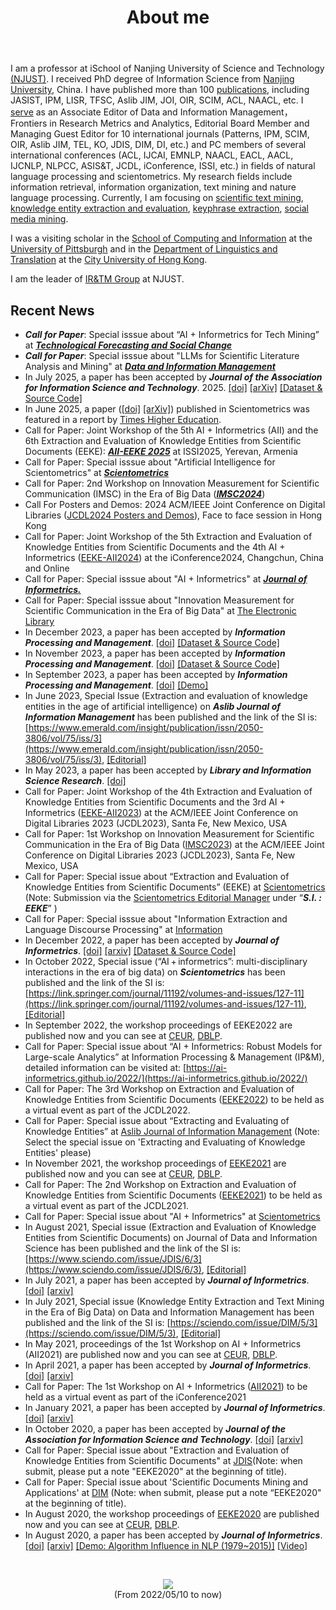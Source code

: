 ﻿---
layout: page
title: About me
cover: false
---
I am a professor at iSchool of Nanjing University of Science and Technology [(NJUST)](http://english.njust.edu.cn/). I received PhD degree of Information Science from [Nanjing University](https://www.nju.edu.cn/en/), China. I have published more than 100 [publications](https://chengzhizhang.github.io/papers/), including JASIST, IPM, LISR, TFSC, Aslib JIM, JOI, OIR, SCIM, ACL, NAACL, etc. I [serve](https://chengzhizhang.github.io/service/) as an Associate Editor of Data and Information Management，Frontiers in Research Metrics and Analytics, Editorial Board Member and Managing Guest Editor for 10 international journals (Patterns, IPM, SCIM, OIR, Aslib JIM, TEL, KO, JDIS, DIM, DI, etc.) and PC members of several international conferences (ACL, IJCAI, EMNLP, NAACL, EACL, AACL, IJCNLP, NLPCC, ASIS&T, JCDL, iConference, ISSI, etc.) in fields of natural language processing and scientometrics.
My research fields include information retrieval, information organization, text mining and nature language processing. Currently, I am focusing on [scientific text mining](https://chengzhizhang.github.io/research/#scientific-text-mining), [knowledge entity extraction and evaluation](https://chengzhizhang.github.io/research/#knowledge-entity-extraction-and-evaluation
), [keyphrase extraction](https://chengzhizhang.github.io/research/#keyphrase-extraction), [social media mining](https://chengzhizhang.github.io/research/#social-media-mining). 

I was a visiting scholar in the [School of Computing and Information](https://www.sci.pitt.edu/) at the [University of Pittsburgh](http://www.pitt.edu/) and in the [Department of Linguistics and Translation](http://lt.cityu.edu.hk/) at the [City University of Hong Kong](https://www.cityu.edu.hk/).

I am the leader of [IR&TM Group](https://chengzhizhang.github.io/collaborators/) at NJUST.

 
## Recent News
* ***Call for Paper***: Special isssue about “AI + Informetrics for Tech Mining” at [***Technological Forecasting and Social Change***](https://www.sciencedirect.com/special-issue/315066/ai-plus-informetrics-for-tech-mining)
* ***Call for Paper***: Special isssue about "LLMs for Scientific Literature Analysis and Mining" at [***Data and Information Management***](https://www.sciencedirect.com/journal/data-and-information-management/about/call-for-papers#llms-for-scientific-literature-analysis-and-mining)
* In July 2025, a paper has been accepted by ***Journal of the Association for Information Science and Technology***. 2025.  [[doi]](https://doi.org/10.1002/asi.70005)  [[arXiv]](https://arxiv.org/abs/2507.11330)  [[Dataset & Source Code]](https://github.com/njust-winchy/originality_predict/)
* In June 2025, a paper ([[doi]](https://doi.org/10.1007/s11192-025-05341-y ) [[arXiv]](https://arxiv.org/abs/2505.12218)) published in Scientometrics was featured in a report by [Times Higher Education](https://www.timeshighereducation.com/news/ais-hyperbole-making-journal-abstracts-harder-read).
* Call for Paper: Joint Workshop of the 5th AI + Informetrics (AII) and the 6th Extraction and Evaluation of Knowledge Entities from Scientific Documents (EEKE): [***AII-EEKE 2025***](https://eeke-workshop.github.io/2025/) at ISSI2025, Yerevan, Armenia
* Call for Paper: Special isssue about "Artificial Intelligence for Scientometrics" at [***Scientometrics***](https://link.springer.com/journal/11192/updates/27667480) 
* Call for Paper: 2nd Workshop on Innovation Measurement for Scientific Communication (IMSC) in the Era of Big Data ([***IMSC2024***](https://imsc-committee.github.io/JCDL2024-IMSCworkshop/))
* Call For Posters and Demos:  2024 ACM/IEEE Joint Conference on Digital Libraries ([JCDL2024 Posters and Demos](https://2024.jcdl.org/call-for-posters-and-demos/)), Face to face session in Hong Kong
* Call for Paper: Joint Workshop of the 5th Extraction and Evaluation of Knowledge Entities from Scientific Documents and the 4th AI + Informetrics ([EEKE-AII2024](https://eeke-workshop.github.io/2024/)) at the iConference2024, Changchun, China and Online
* Call for Paper: Special isssue about "AI + Informetrics" at [***Journal of Informetrics.***](https://www.sciencedirect.com/special-issue/10VSKW931LL) 
* Call for Paper: Special isssue about "Innovation Measurement for Scientific Communication in the Era of Big Data" at [The Electronic Library](https://www.emeraldgrouppublishing.com/calls-for-papers/innovation-measurement-scientific-communication-imsc-era-big-data)
* In December 2023, a paper has been accepted by ***Information Processing and Management***. [[doi]](https://doi.org/10.1016/j.ipm.2023.103614) [[Dataset & Source Code]](https://github.com/yan-xinyi/AKE)
* In November 2023, a paper has been accepted by ***Information Processing and Management***. [[doi]](https://doi.org/10.1016/j.ipm.2023.103574) [[Dataset & Source Code]](https://github.com/ZH-heng/technology_development)
* In September 2023, a paper has been accepted by ***Information Processing and Management***. [[doi]](https://doi.org/10.1016/j.ipm.2023.103507) [[Demo]](https://chengzhizhang.github.io/research/research_methods/research_topic_method.html)
* In June 2023, Special Issue (Extraction and evaluation of knowledge entities in the age of artificial intelligence) on ***Aslib Journal of Information Management*** has been published and the link of the SI is: [https://www.emerald.com/insight/publication/issn/2050-3806/vol/75/iss/3](https://www.emerald.com/insight/publication/issn/2050-3806/vol/75/iss/3),  [[Editorial]](https://doi.org/10.1108/AJIM-05-2023-507)
* In May 2023, a paper has been accepted by ***Library and Information Science Research***. [[doi]](https://doi.org/10.1016/j.lisr.2023.101255) 
* Call for Paper: Joint Workshop of the 4th Extraction and Evaluation of Knowledge Entities from Scientific Documents and the 3rd AI + Informetrics ([EEKE-AII2023](https://eeke-workshop.github.io/2023/)) at the ACM/IEEE Joint Conference on Digital Libraries 2023 (JCDL2023), Santa Fe, New Mexico, USA
* Call for Paper: 1st Workshop on Innovation Measurement for Scientific Communication in the Era of Big Data ([IMSC2023](https://jcdl2023workshop-imsc.github.io/IMSC2023-workshop/)) at the ACM/IEEE Joint Conference on Digital Libraries 2023 (JCDL2023), Santa Fe, New Mexico, USA
* Call for Paper: Special issue about “Extraction and Evaluation of Knowledge Entities from Scientific Documents” (EEKE) at [Scientometrics]( https://link.springer.com/collections/hbffbdggdj) (Note: Submission via the  [Scientometrics Editorial Manager](https://www.editorialmanager.com/scim/ ) under “***S.I. : EEKE***” )
* Call for Paper: Special isssue about "Information Extraction and Language Discourse Processing" at [Information](https://www.mdpi.com/journal/information/special_issues/WYS02U2GTD) 
* In December 2022, a paper has been accepted by ***Journal of Informetrics***. [[doi]]( https://doi.org/10.1016/j.joi.2022.101373)  [[arxiv]](http://arxiv.org/abs/2212.13860)  [[Dataset & Source Code]](https://github.com/xiangyi-njust/FWS/)
* In October 2022, Special issue (“AI + informetrics”: multi-disciplinary interactions in the era of big data) on ***Scientometrics*** has been published and the link of the SI is: [https://link.springer.com/journal/11192/volumes-and-issues/127-11](https://link.springer.com/journal/11192/volumes-and-issues/127-11),  [[Editorial]](https://doi.org/10.1007/s11192-022-04561-w)
* In September 2022, the workshop proceedings of EEKE2022 are published now and you can see at [CEUR](http://ceur-ws.org/Vol-3210/), [DBLP](https://dblp.org/db/conf/eeke/eeke2022.html).
* Call for Paper: Special issue about “AI + Informetrics: Robust Models for Large-scale Analytics” at Information Processing & Management (IP&M), detailed information can be visited at: [https://ai-informetrics.github.io/2022/](https://ai-informetrics.github.io/2022/)
* Call for Paper: The 3rd Workshop on Extraction and Evaluation of Knowledge Entities from Scientific Documents ([EEKE2022](https://eeke-workshop.github.io/2022/)) to be held as a virtual event as part of the JCDL2022.
* Call for Paper: Special issue about “Extracting and Evaluating of Knowledge Entities” at [Aslib Journal of Information Management](https://www.emeraldgrouppublishing.com/calls-for-papers/extracting-and-evaluating-knowledge-entities) (Note: Select the special issue on 'Extracting and Evaluating of Knowledge Entities' please)
* In November 2021, the workshop proceedings of [EEKE2021](https://eeke-workshop.github.io/2021/) are published now and you can see at [CEUR](http://ceur-ws.org/Vol-3004/), [DBLP](https://dblp.org/db/conf/jcdl/eeke2021.html).
* Call for Paper: The 2nd Workshop on Extraction and Evaluation of Knowledge Entities from Scientific Documents ([EEKE2021](https://eeke-workshop.github.io/2021/)) to be held as a virtual event as part of the JCDL2021.
* Call for Paper: Special issue about "AI + Informetrics" at [Scientometrics](https://link.springer.com/collections/ebfiegeiie)
* In August 2021, Special issue (Extraction and Evaluation of Knowledge Entities from Scientific Documents) on Journal of Data and Information Science has been published and the link of the SI is: [https://www.sciendo.com/issue/JDIS/6/3](https://www.sciendo.com/issue/JDIS/6/3),  [[Editorial]](https://doi.org/10.2478/jdis-2021-0025)
* In July 2021, a paper has been accepted by ***Journal of Informetrics***. [[doi]](https://doi.org/10.1016/j.joi.2021.101195)  [[arxiv]](http://arxiv.org/abs/2107.10434)
* In July 2021, Special issue (Knowledge Entity Extraction and Text Mining in the Era of Big Data) on Data and Information Management has been published and the link of the SI is: [https://sciendo.com/issue/DIM/5/3](https://sciendo.com/issue/DIM/5/3),  [[Editorial]](https://doi.org/10.2478/dim-2021-0009)
* In May 2021, proceedings of the 1st Workshop on AI + Informetrics (AII2021) are published now and you can see at [CEUR](http://ceur-ws.org/Vol-2871/), [DBLP](https://dblp.org/db/conf/iconference/aii2021.html).
* In April 2021, a paper has been accepted by ***Journal of Informetrics***.[[doi]](https://doi.org/10.1016/j.joi.2021.101162)  [[arxiv]](https://arxiv.org/abs/2104.05409)
* Call for Paper: The 1st Workshop on AI + Informetrics ([AII2021](https://ai-informetrics.github.io/aii2021.html)) to be held as a virtual event as part of the iConference2021
* In January 2021, a paper has been accepted by ***Journal of Informetrics***. [[doi]](https://doi.org/10.1016/j.joi.2021.101134)  [[arxiv]](https://arxiv.org/abs/2101.07614)
* In October 2020, a paper has been accepted by ***Journal of the Association for Information Science and Technology***. [[doi]](http://doi.org/10.1002/asi.24430)  [[arxiv]](https://arxiv.org/abs/2010.09934)
* Call for Paper: Special issue about "Extraction and Evaluation of Knowledge Entities from Scientific Documents" at [JDIS](http://manu47.magtech.com.cn/Jwk3_jdis/EN/news/news1.shtml)(Note: when submit, please put a note "EEKE2020" at the beginning of title).
* Call for Paper: Special issue about 'Scientific Documents Mining and Applications' at [DIM](https://www.editorialmanager.com/dim/default.aspx) (Note: when submit, please put a note “EEKE2020" at the beginning of title).
* In August 2020, the workshop proceedings of [EEKE2020](https://eeke2020.github.io/) are published now and you can see at [CEUR](http://ceur-ws.org/Vol-2658/), [DBLP](https://dblp.org/db/conf/jcdl/eeke2020.html).
* In August 2020, a paper has been accepted by ***Journal of Informetrics***. [[doi]](https://doi.org/10.1016/j.joi.2020.101091)  [[arxiv]](https://arxiv.org/abs/2010.10817) [[Demo: Algorithm Influence in NLP (1979~2015)]](https://chengzhizhang.github.io/research/algorithm_entity/algorithm_influence.html)   [[Video](https://chengzhizhang.github.io/research/algorithm_entity/video.html)]


<br>
<p align="center">
<a href='https://clustrmaps.com/site/1bcxl'  title='Visit tracker'><img src='//clustrmaps.com/map_v2.png?cl=ffffff&w=450&t=tt&d=m33y5dN8Mj3n06hFPjMAdcBqZ_bJr4ridHxEPxBPbls'/></a>
<br>(From 2022/05/10 to now)
</p>
